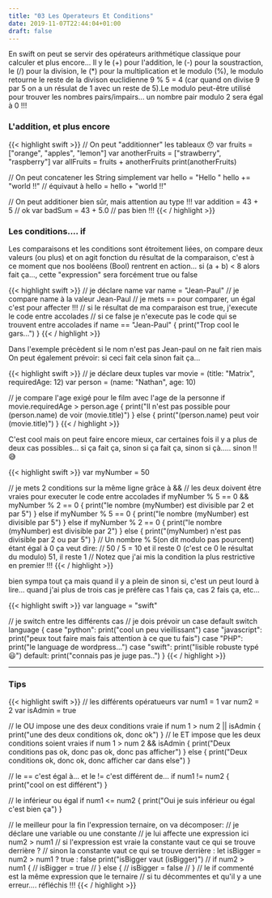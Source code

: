 ```yaml
---
title: "03 Les Operateurs Et Conditions"
date: 2019-11-07T22:44:04+01:00
draft: false
---
```


En swift on peut se servir des opérateurs arithmétique classique pour calculer et plus encore...
Il y le (+) pour l'addition, le (-) pour la soustraction, le (/) pour la division, le (*) pour la multiplication et le modulo (%), le modulo retourne le reste de la divison euclidienne 9 % 5 = 4 (car quand on divise 9 par 5 on a un résulat de 1 avec un reste de 5).Le modulo peut-être utilisé pour trouver les nombres pairs/impairs... un nombre pair modulo 2 sera égal à 0 !!! 

### L'addition, et plus encore

{{< highlight swift >}}
// On peut "additionner" les tableaux 😯
var fruits = ["orange", "apples", "lemon"]
var anotherFruits = ["strawberry", "raspberry"]
var allFruits = fruits + anotherFruits
print(anotherFruits)

// On peut concatener les String simplement
var hello = "Hello "
hello += "world !!" // équivaut à hello = hello + "world !!"

// On peut additioner bien sûr, mais attention au type !!!
var addition = 43 + 5 // ok
var badSum = 43 + 5.0 // pas bien !!!
{{< / highlight >}}

### Les conditions.... if 

Les comparaisons et les conditions sont étroitement liées, on compare deux valeurs (ou plus) et on agit fonction du résultat de la comparaison, c'est à ce moment que nos booléens (Bool) rentrent en action... si (a + b) < 8 alors fait ça..., cette "expression" sera forcément true ou false

{{< highlight swift >}}
// je déclare name
var name = "Jean-Paul"
// je compare name à la valeur Jean-Paul
// je mets == pour comparer, un égal c'est pour affecter !!!
// si le résultat de ma comparaison est true, j'execute le code entre accolades
// si ce false je n'execute pas le code qui se trouvent entre accolades
if name == "Jean-Paul" { 
    print("Trop cool le gars...")
}
{{< / highlight >}}

Dans l'exemple précèdent si le nom n'est pas Jean-paul on ne fait rien mais On peut également prévoir: si ceci fait cela sinon fait ça...

{{< highlight swift >}}
// je déclare deux tuples
var movie = (title: "Matrix", requiredAge: 12)
var person = (name: "Nathan", age: 10)

// je compare l'age exigé pour le film avec l'age de la personne
if movie.requiredAge > person.age {
    print("Il n'est pas possible pour \(person.name) de voir \(movie.title)")
} else {
print("\(person.name) peut voir \(movie.title)")
}
{{< / highlight >}}

C'est cool mais on peut faire encore mieux, car certaines fois il y a plus de deux cas possibles... si ça fait ça, sinon si ça fait ça, sinon si çà..... sinon !!😅

{{< highlight swift >}}
var myNumber = 50

// je mets 2 conditions sur la même ligne grâce à &&
// les deux doivent être vraies pour executer le code entre accolades
if myNumber % 5 == 0 && myNumber % 2 == 0 {
    print("le nombre \(myNumber) est divisible par 2 et par 5")
} else if myNumber % 5 == 0 {
    print("le nombre \(myNumber) est divisible par 5")
} else if myNumber % 2 == 0 {
    print("le nombre \(myNumber) est divisible par 2")
} else {
    print("\(myNumber) n'est pas divisible par 2 ou par 5")
}
// Un nombre % 5(on dit  modulo pas pourcent) étant égal à 0 ça veut dire:
// 50 / 5 = 10 et il reste 0 (c'est ce 0 le résultat du modulo) 51, il reste 1
// Notez que j'ai mis la condition la plus restrictive en premier !!!
{{< / highlight >}}

bien sympa tout ça mais quand il y a plein de sinon si, c'est un peut lourd à lire... quand j'ai plus de trois cas je préfère cas 1 fais ça, cas 2 fais ça, etc...

{{< highlight swift >}}
var language = "swift"

// je switch entre les différents cas
// je dois prévoir un case default
switch language {
    case "python":
        print("cool un peu vieillissant")
    case "javascript":
        print("peux tout faire mais fais attention à ce que tu fais")
    case "PHP":
        print("le language de wordpress...")
    case "swift":
        print("lisible robuste typé 😃")
    default:
        print("connais pas je juge pas..")
}
{{< / highlight >}}

-----------------------------------------

### Tips

{{< highlight swift >}}
// les différents opératueurs
var num1 = 1
var num2 = 2
var isAdmin = true

// le OU impose une des deux conditions vraie
if num 1 > num 2 || isAdmin {
    print("une des deux conditions ok, donc ok")
}
// le ET impose que les deux conditions soient vraies
if num 1 > num 2 && isAdmin {
    print("Deux conditions pas ok, donc pas ok, donc pas afficher")
} else {
    print("Deux conditions ok, donc ok, donc afficher car dans else")
}

// le == c'est égal à... et le != c'est différent de...
if num1 != num2 {
    print("cool on est différent")
}

// le inférieur ou égal
if num1 <= num2 {
    print("Oui je suis inférieur ou égal c'est bien ça")
}

// le meilleur pour la fin l'expression ternaire, on va décomposer:
// je déclare une variable ou une constante
// je lui affecte une expression ici num2 > num1
// si l'expression est vraie la constante vaut ce qui se trouve derrière ?
// sinon la constante vaut ce qui se trouve derrière :
let isBigger = num2 > num1 ? true : false
print("isBigger vaut \(isBigger)")
// if num2 > num1 {
//    isBigger = true
// } else {
//    isBigger = false
// }
// le if commenté est la même expression que le ternaire
// si tu décommentes et qu'il y a une erreur.... réfléchis !!!
{{< / highlight >}}